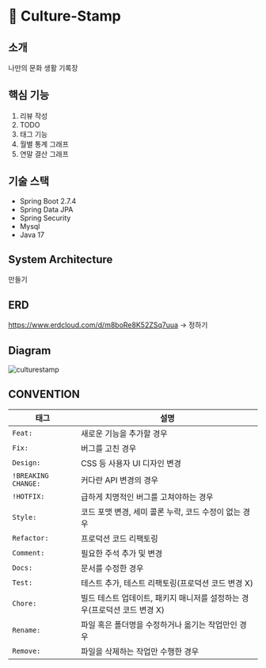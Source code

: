 # 📕 Culture-Stamp
## 소개
나만의 문화 생활 기록장
## 핵심 기능
1. 리뷰 작성
2. TODO
3. 태그 기능
4. 월별 통계 그래프
5. 연말 결산 그래프
## 기술 스택
- Spring Boot 2.7.4
- Spring Data JPA
- Spring Security
- Mysql
- Java 17
## System Architecture
만들기
## ERD
https://www.erdcloud.com/d/m8boRe8K52ZSq7uua -> 정하기
## Diagram

![culturestamp](https://user-images.githubusercontent.com/64303211/194745216-5cbaef59-4aef-4636-9e22-4107c5d89a3f.jpeg)




## CONVENTION

| 태그                  | 설명                                                                      |
| --------------------- | ------------------------------------------------------------------------- |
| `Feat: `             | 새로운 기능을 추가할 경우                                                 |
| `Fix: `              | 버그를 고친 경우                                                          |
| `Design: `           | CSS 등 사용자 UI 디자인 변경                                              |
| `!BREAKING CHANGE: ` | 커다란 API 변경의 경우                                                    |
| `!HOTFIX: `          | 급하게 치명적인 버그를 고쳐야하는 경우                                    |
| `Style: `            | 코드 포맷 변경, 세미 콜론 누락, 코드 수정이 없는 경우                     |
| `Refactor: `         | 프로덕션 코드 리팩토링                                                    |
| `Comment: `          | 필요한 주석 추가 및 변경                                                  |
| `Docs: `             | 문서를 수정한 경우                                                        |
| `Test: `             | 테스트 추가, 테스트 리팩토링(프로덕션 코드 변경 X)                        |
| `Chore: `            | 빌드 테스트 업데이트, 패키지 매니저를 설정하는 경우(프로덕션 코드 변경 X) |
| `Rename: `           | 파일 혹은 폴더명을 수정하거나 옮기는 작업만인 경우                        |
| `Remove: `           | 파일을 삭제하는 작업만 수행한 경우                                        |
